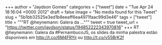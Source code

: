 
+++
author = "Jaydson Gomes"
categories = ["tweet"]
date = "Tue Apr 24 18:16:04 +0000 2012"
draft = false
image = "No media found for this Tweet"
slug = "5b1bb32525e3ed1b8eeaff6ea4971faac99d3e46"
tags = ["tweet"]
title = """RT @heynemann: Galera da ..."""
tweet = true
tweet_url = "https://twitter.com/jaydson/status/194852222343970816"
+++
RT @heynemann: Galera da #PernambucoJS, os slides da minha palestra estão disponíveis em http://t.co/6M4FRYii ou http://t.co/v55BrK2f

